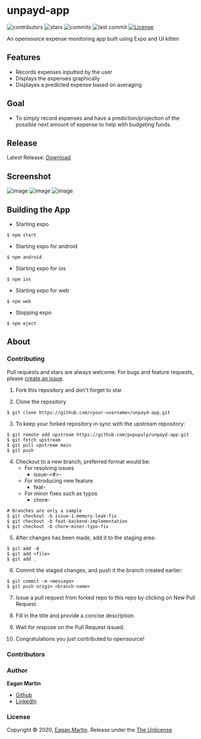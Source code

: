 # unpayd-app

![contributors](https://badgen.net/github/contributors/pupupulp/unpayd-app)
![stars](https://badgen.net/github/stars/pupupulp/unpayd-app)
![commits](https://badgen.net/github/commits/pupupulp/unpayd-app)
![last commit](https://badgen.net/github/last-commit/pupupulp/unpayd-app)
[![License](https://badgen.net/github/license/pupupulp/unpayd-app)](https://github.com/pupupulp/unpayd-app/blob/master/LICENSE)

An opensource expense monitoring app built using Expo and UI kitten

## Features

- Records expenses inputted by the user
- Displays the expenses graphically
- Displayes a predicted expense based on averaging

## Goal 

- To simply record expenses and have a prediction/projection of the possible next amount of expense to help with budgeting funds.

## Release

Latest Release: [Download](https://github.com/pupupulp/unpayd-app/raw/master/unpayd-app-d6e84e155bed4a6b90196fed800d9831-signed.apk)

## Screenshot

![image](https://github.com/pupupulp/unpayd-app/blob/master/Screenshot_20201018_100541_com.pupupulp.unpayd.jpg)
![image](https://github.com/pupupulp/unpayd-app/blob/master/Screenshot_20201018_100550_com.pupupulp.unpayd.jpg)
![image](https://github.com/pupupulp/unpayd-app/blob/master/Screenshot_20201018_100559_com.pupupulp.unpayd.jpg)

## Building the App

- Starting expo

```
$ npm start
```

- Starting expo for android

```
$ npm android
```

- Starting expo for ios

```
$ npm ios
```

- Starting expo for web

```
$ npm web
```

- Stopping expo

```
$ npm eject
```

## About

### Contributing

Pull requests and stars are always welcome. For bugs and feature requests, please [create an issue](https://github.com/pupupulp/unpayd-app/issues/new).

1. Fork this repository and don't forget to star

2. Clone the repository

```
$ git clone https://github.com/<your-username>/unpayd-app.git
```

3. To keep your forked repository in sync with the upstream repository:

```
$ git remote add upstream https://github.com/pupupulp/unpayd-app.git
$ git fetch upstream
$ git pull upstream main
$ git push
```

4. Checkout to a new branch, preferred format would be:
   - For resolving issues
      - issue-<#>-<description>
   - For introducing new feature
      - feat-<description>
   - For minor fixes such as typos
      - chore-<description>
  
```
# Branches are only a sample
$ git checkout -b issue-1-memory-leak-fix
$ git checkout -b feat-backend-implementation
$ git checkout -b chore-minor-typo-fix
```

5. After changes has been made, add it to the staging area:

```
$ git add -A
$ git add <file>
$ git add .
```

6. Commit the staged changes, and push it the branch created earlier:

```
$ git commit -m <message>
$ git push origin <branch-name>
```

7. Issue a pull request from forked repo to this repo by clicking on New Pull Request.

8. Fill in the title and provide a concise description.

9. Wait for respose on the Pull Request issued. 

10. Congratulations you just contributed to opensource!

### Contributors

### Author

**Eagan Martin**
- [Github](https://github.com/pupupulp)
- [LinkedIn]()

### License

Copyright © 2020, [Eagan Martin](https://github.com/pupupulp). Release under the [The Unlicense](https://github.com/pupupulp/unpayd-app/blob/master/LICENSE)
